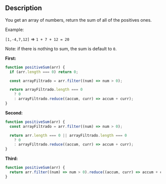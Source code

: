 ## Description
You get an array of numbers, return the sum of all of the positives ones.

Example:

`[1,-4,7,12]`  => `1 + 7 + 12 = 20`  

Note: if there is nothing to sum, the sum is default to `0`.

**First:**

```javascript
function positiveSum(arr) {
  if (arr.length === 0) return 0;

  const arrayFiltrado = arr.filter((num) => num > 0);

  return arrayFiltrado.length === 0
    ? 0
    : arrayFiltrado.reduce((accum, curr) => accum + curr);
}

```

**Second:**

```javascript
function positiveSum(arr) {
  const arrayFiltrado = arr.filter((num) => num > 0);

  return arr.length === 0 || arrayFiltrado.length === 0
    ? 0
    : arrayFiltrado.reduce((accum, curr) => accum + curr);
}
```

**Third:**

```javascript 
function positiveSum(arr) {
  return arr.filter((num) => num > 0).reduce((accum, curr) => accum + curr, 0);
}
```

